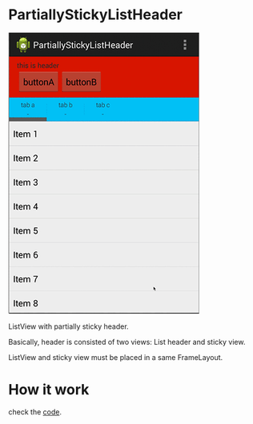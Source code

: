 # PartiallyStickyListHeader

![](./image/screenshot.gif)

ListView with partially sticky header.

Basically, header is consisted of two views: List header and sticky view.

ListView and sticky view must be placed in a same FrameLayout.

# How it work
check the [code](./app/src/main/java/net/yslibrary/android/partiallystickylistheader/fragment/MainListFragment.java).

